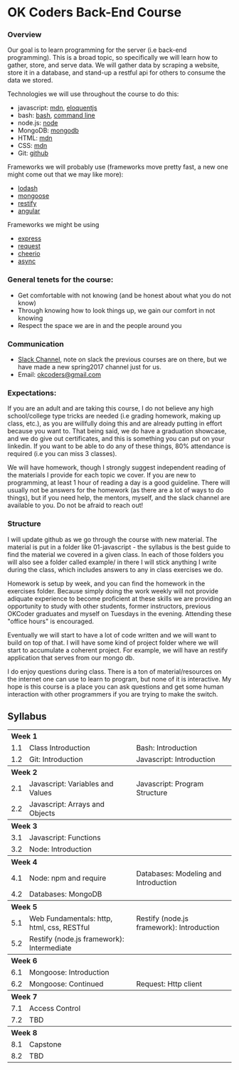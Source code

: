 # OK Coders Back-End Course

### Overview

Our goal is to learn programming for the server (i.e back-end programming). This
is a broad topic, so specifically we will learn how to gather, store, and serve
data. We will gather data by scraping a website, store it in a database, and
stand-up a restful api for others to consume the data we stored.

Technologies we will use throughout the course to do this:

- javascript: [mdn](https://developer.mozilla.org/en-US/docs/Web/JavaScript), [eloquentjs](http://eloquentjavascript.net/)
- bash: [bash](https://www.gnu.org/software/bash/), [command line](http://linuxcommand.org/tlcl.php)
- node.js: [node](https://nodejs.org/en/)
- MongoDB: [mongodb](https://www.mongodb.com/)
- HTML: [mdn](https://developer.mozilla.org/en-US/docs/Web/HTML)
- CSS: [mdn](https://developer.mozilla.org/en-US/docs/Web/CSS)
- Git: [github](http://rogerdudler.github.io/git-guide/)

Frameworks we will probably use (frameworks move pretty fast, a new one might
come out that we may like more):

- [lodash](https://lodash.com/)
- [mongoose](http://mongoosejs.com/)
- [restify](http://restify.com/)
- [angular](https://angularjs.org/)

Frameworks we might be using

- [express](http://expressjs.com/)
- [request](https://github.com/request/request)
- [cheerio](https://github.com/cheeriojs/cheerio)
- [async](https://github.com/caolan/async)

### General tenets for the course:

  - Get comfortable with not knowing (and be honest about what you do not know)
  - Through knowing how to look things up, we gain our comfort in not knowing
  - Respect the space we are in and the people around you

### Communication

- [Slack Channel](https://okcokcoders.slack.com), note on slack the previous courses are
  on there, but we have made a new spring2017 channel just for us.
- Email: okcoders@gmail.com

### Expectations:

If you are an adult and are taking this course, I do not believe any high
school/college type tricks are needed (i.e grading homework, making up
class, etc.), as you are willfully doing this and are already putting in effort
because you want to. That being said, we do have a graduation showcase, and we
do give out certificates, and this is something you can put on your linkedin. If
you want to be able to do any of these things, 80% attendance is required (i.e you
can miss 3 classes).

We will have homework, though I strongly suggest independent reading of the
materials I provide for each topic we cover. If you are new to programming, at
least 1 hour of reading a day is a good guideline. There will usually not be answers
for the homework (as there are a lot of ways to do things), but if you need
help, the mentors, myself, and the slack channel are available to you. Do not be
afraid to reach out!

### Structure

I will update github as we go through the course with new material. The material
is put in a folder like 01-javascript - the syllabus is the best guide to find
the material we covered in a given class. In each of those folders you will also
see a folder called example/ in there I will stick anything I write during the
class, which includes answers to any in class exercises we do.

Homework is setup by week, and you can find the homework in the exercises
folder. Because simply doing the work weekly will not provide adiquate experience
to become proficient at these skills we are providing an opportunity to study
with other students, former instructors, previous OKCoder graduates and myself on 
Tuesdays in the evening.  Attending these "office hours" is encouraged.

Eventually we will start to have a lot of code written and we will want to build
on top of that. I will have some kind of project folder where we will start to
accumulate a coherent project. For example, we will have an restify application
that serves from our mongo db.

I do enjoy questions during class. There is a ton of material/resources on the
internet one can use to learn to program, but none of it is interactive. My hope
is this course is a place you can ask questions and get some human interaction
with other programmers if you are trying to make the switch.

## Syllabus

<table>
<tr>
    <th colspan="3" align="left">Week 1</th>
</tr>
<tr>
    <td>1.1</td>
    <td>Class Introduction</td>
    <td>Bash: Introduction</td>
</tr>

<tr>
    <td>1.2</td>
    <td>Git: Introduction</td>
    <td>Javascript: Introduction</td>
</tr>

<tr>
    <th colspan="3" align="left">Week 2</th>
</tr>

<tr>
    <td>2.1</td>
    <td>Javascript: Variables and Values</td>
    <td>Javascript: Program Structure</td>
</tr>
<tr>
    <td>2.2</td>
    <td>Javascript: Arrays and Objects</td>
</tr>

<tr>
    <th colspan="3" align="left">Week 3</th>
</tr>
<tr>
    <td>3.1</td>
    <td>Javascript: Functions</td>
</tr>
<tr>
    <td>3.2</td>
    <td>Node: Introduction</td>
</tr>
<tr>
    <th colspan="3" align="left">Week 4</th>
</tr>
<tr>
    <td>4.1</td>
    <td>Node: npm and require</td>
    <td>Databases: Modeling and Introduction</td>
</tr>
<tr>
    <td>4.2</td>
    <td>Databases: MongoDB</td>
</tr>
<tr>
    <th colspan="3" align="left">Week 5</th>
</tr>
<tr>
    <td>5.1</td>
    <td>Web Fundamentals: http, html, css, RESTful</td>
    <td>Restify (node.js framework): Introduction</td>
</tr>
<tr>
    <td>5.2</td>
    <td>Restify (node.js framework): Intermediate</td>
</tr>
<tr>
    <th colspan="3" align="left">Week 6</th>
</tr>
<tr>
    <td>6.1</td>
    <td>Mongoose: Introduction</td>
</tr>
<tr>
    <td>6.2</td>
    <td>Mongoose: Continued</td>
    <td>Request: Http client</td>
</tr>
<tr>
    <th colspan="3" align="left">Week 7</th>
</tr>
<tr>
    <td>7.1</td>
    <td>Access Control</td>
</tr>
<tr>
    <td>7.2</td>
    <td>TBD</td>
</tr>
<tr>
    <th colspan="3" align="left">Week 8</th>
</tr>
<tr>
    <td>8.1</td>
    <td>Capstone</td>
</tr>
<tr>
    <td>8.2</td>
    <td>TBD</td>
</tr>
</table>

